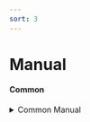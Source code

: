 ```yaml
---
sort: 3
---
```


# Manual

#### Common
<details>
<summary>Common Manual</summary>
<div markdown="1">

![image](/assets/images/Common.png)

#### 응용프로그램>사용자정의

<details>
<summary>응용프로그램 사용자정의 등록필터</summary>
<div markdown="1">


> *PLURA V5에서 수집하고 있는 응요프로그램 사용자정의 전체로그를 활용하여 사용자가 직접 원하는 시스템 필터를 만들 수 있습니다*


◆ 응용프로그램 사용자정의 필터 등록
![image](/assets/images/Common_02.png)

▣ 필터등록 DEMO : **[http://blog.plura.io/?p=14275](http://blog.plura.io/?p=14275)**

**▶ 필터 등록 방법**

1. PLURA V5 웹페이지 왼쪽 네비게이션 바 메뉴에 필터 > 등록을 클릭합니다.

![image](/assets/images//Common_03.png)

2. 등록필터 페이지(시스템, 응용프로그램, 웹, 네트워크)에서 등록 버튼을 클릭합니다.
![iamge](/assets/images/Common_%EB%93%B1%EB%A1%9D%EB%B2%84%ED%8A%BC.png)

3. 시스템 그룹을 선택합니다.

4. 태그를 선택합니다.
![image](/assets/images/Common_tag.png)

5. 필터명을 입력합니다.

6. 필터설명을 입력합니다.

7. 필터위험도(높음/중간/낮음)를 지정합니다.

8. 필터 동작시간(24시간/시간설정)을 설정합니다.
![iamge](/assets/images/Common_%ED%95%84%ED%84%B0%EB%8F%99%EC%9E%91%EC%8B%9C%EA%B0%84.png)
– 예를들어 퇴근시간 이후부터 출근시간까지에서 필터 동작을 확인하고 싶다면, “시간설정” 선택 후, 원하는 시간을 입력합니다.

9. 동작을 설정합니다.
– 하단의 있는 정보입력 영역의 추가 버튼을 클릭하면 데이터값을 입력하여 해당하는 값을 포함 또는 제외할 수 있습니다.

**※ 필터를 등록할 때는 과탐/오탐이 발생할 수 있으므로 담당자와 확인 후, 등록하는 것을 추천합니다.**

※ 응용프로그램 사용자 필터 등록 예시
![image](/assets/images/Common_ex.png)

---
By **PLURA**|3월 23rd, 2022|Categories: **Manual, Manual_Common**|의 댓글을 껐습니다.

---

</div>
</details>


![image](/assets/images/%EC%A0%84%EC%B2%B4%EB%A1%9C%EA%B7%B8_m.png)

#### 전체로그(응용프로그램>사용자정의)

<details>
<summary>전체로그(응용프로그램>사용자정의)</summary>
<div markdown="1">

>***경로를 지정하여 업로드 설정이 이뤄진 특정 응용프로그램에서 발생되는 사용자정의 로그가 전체 로그 페이지에 기록됩니다.***
>***전체 로그에 있는 데이터를 기반으로 필터 등록을 하며 실시간 탐지가 이루어집니다.***

</div>
</details>

</div>
</details>

